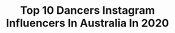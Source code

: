 ---
title: Top 10 Dancers Instagram Influencers In Australia In 2020
description: >-
  Find top dancers Instagram influencers in Australia in 2020. Most popular hashtags: #dance #model #influencer #love.
platform: Instagram
profiles:
  - username: "cooper_terry"
    fullname: >-
      Cooper Terry 💎
    location: "Australia"
    followers: 5918
    engagement: 1173
    commentsToLikes: 0.082419
    avatar: "https://scontent-lhr8-1.cdninstagram.com/v/t51.2885-19/s320x320/65003956_2489636294630906_1645134171296759808_n.jpg?_nc_ht=scontent-lhr8-1.cdninstagram.com&_nc_ohc=QT-FWdcFmX4AX-6x_gg&oh=f4c20d78eb42b9d14f5c6fff58eff4d5&oe=5EBB82CE"
    verified: false
    hashtags: "#fundraiser, #sunrise, #curlyboy, #ad"
  - username: "shakibshajareh"
    fullname: >-
      Shakib Shajareh شکیب شجره
    location: "Australia"
    followers: 33258
    engagement: 1339
    commentsToLikes: 0.036748
    avatar: "https://scontent-lhr8-1.cdninstagram.com/v/t51.2885-19/s320x320/87542402_670038627140120_5775972517600559104_n.jpg?_nc_ht=scontent-lhr8-1.cdninstagram.com&_nc_ohc=icjyY8d4ZCEAX8YS8To&oh=d7d648d0c718497f17d5f639ed183e77&oe=5EB9BFBF"
    verified: false
    hashtags: "#cellophane, #shakibshajareh, #iran, #singing"
  - username: "thejacksonjansen"
    fullname: >-
      ☽ Jackson Jansen ☼
    location: "Australia"
    followers: 21334
    engagement: 1219
    commentsToLikes: 0.030305
    avatar: "https://scontent-ams4-1.cdninstagram.com/v/t51.2885-19/s320x320/92830630_856486484871187_8890004788532477952_n.jpg?_nc_ht=scontent-ams4-1.cdninstagram.com&_nc_ohc=YnFEBISKxpgAX9nez6y&oh=648b08ee0837755bcc3b135ea8892a9a&oe=5EBB3DDD"
    verified: false
    hashtags: "#sp, #istayhomefor, #convid19, #depop"
  - username: "__georgiamccann"
    fullname: >-
      Georgia McCann
    location: "Australia"
    followers: 22009
    engagement: 413
    commentsToLikes: 0.059491
    avatar: "https://scontent-amt2-1.cdninstagram.com/v/t51.2885-19/s320x320/80805625_1476386422527325_7548060330119659520_n.jpg?_nc_ht=scontent-amt2-1.cdninstagram.com&_nc_ohc=gNTlx97g-VEAX-hQvuJ&oh=047c6f431acf387d760e126e56e3023f&oe=5EBA964B"
    verified: false
    hashtags: "#harbourcruise, #greenbeauty, #youngteens, #influencer"
  - username: "phoebebelles"
    fullname: >-
      Phoebe Belles
    location: "Australia"
    followers: 5295
    engagement: 871
    commentsToLikes: 0.217849
    avatar: "https://scontent-lhr8-1.cdninstagram.com/v/t51.2885-19/s320x320/90433353_1259492737580588_7991158989217857536_n.jpg?_nc_ht=scontent-lhr8-1.cdninstagram.com&_nc_ohc=tHQEDa8kWogAX9-A_I_&oh=fcd713ca9f735058a41772b06e3418b7&oe=5EBAC4A2"
    verified: false
    hashtags: "#vintagethrift, #ambassador, #inspired, #dance"
  - username: "sebastiancoemusic"
    fullname: >-
      Sebastian Coe
    location: "Australia"
    followers: 13173
    engagement: 1087
    commentsToLikes: 0.037192
    avatar: "https://scontent-lhr8-1.cdninstagram.com/v/t51.2885-19/s320x320/68766036_402116293825437_971547685691588608_n.jpg?_nc_ht=scontent-lhr8-1.cdninstagram.com&_nc_ohc=ssb_jUtuQMYAX_ACIrA&oh=457ba392c0a90c6483c1e3e72ddf635f&oe=5EBCF231"
    verified: false
    hashtags: "#glydez, #workout, #laceless, #fitgear"
  - username: "fannymuller_model"
    fullname: >-
      Fanny Müller
    location: "Australia"
    followers: 42943
    engagement: 212
    commentsToLikes: 0.082033
    avatar: "https://scontent-amt2-1.cdninstagram.com/v/t51.2885-19/s320x320/22802244_1184492844984771_6773348706386182144_n.jpg?_nc_ht=scontent-amt2-1.cdninstagram.com&_nc_ohc=giS_L8J1hS8AX8R1ywc&oh=060f34000884112056b85208a01f8a41&oe=5EB8846F"
    verified: false
    hashtags: "#looktowardsthelight, #stripes, #fairytale, #ballerinainrest"
  - username: "akiramorrow_"
    fullname: >-
      ᗩKIᖇᗩ ᗰOᖇᖇOᗯ
    location: "Australia"
    followers: 25416
    engagement: 257
    commentsToLikes: 0.116365
    avatar: "https://scontent-ams4-1.cdninstagram.com/v/t51.2885-19/s320x320/84436365_195930688142267_8622279170367422464_n.jpg?_nc_ht=scontent-ams4-1.cdninstagram.com&_nc_ohc=g65hhjubECQAX-IFHKh&oh=3f15852a54e34987f1be1bbf9b27541e&oe=5EB8B8B4"
    verified: false
    hashtags: "#tiktokaustralia, #quarantine, #suitcase, #longhair"
  - username: "miettagornall"
    fullname: >-
      MIETTA GORNALL
    location: "Australia"
    followers: 12794
    engagement: 755
    commentsToLikes: 0.057063
    avatar: "https://scontent-lht6-1.cdninstagram.com/v/t51.2885-19/s320x320/67246274_2399716740287579_5811099637775335424_n.jpg?_nc_ht=scontent-lht6-1.cdninstagram.com&_nc_ohc=mwIWDGEd3uoAX9MXpuE&oh=143036a71e4de332f879fa2efd778a13&oe=5EBB4C92"
    verified: false
    hashtags: ""
  - username: "ebony.moon"
    fullname: >-
      Ebony Moon
    location: "Australia"
    followers: 2099
    engagement: 1168
    commentsToLikes: 0.120189
    avatar: "https://scontent-ams4-1.cdninstagram.com/v/t51.2885-19/s320x320/83594340_1039238746456614_8799147422560288768_n.jpg?_nc_ht=scontent-ams4-1.cdninstagram.com&_nc_ohc=-kYXH15SCzEAX8buGiY&oh=0b13e7627ea765d7916c95e0de0c46be&oe=5E81639C"
    verified: false
    hashtags: ""
---